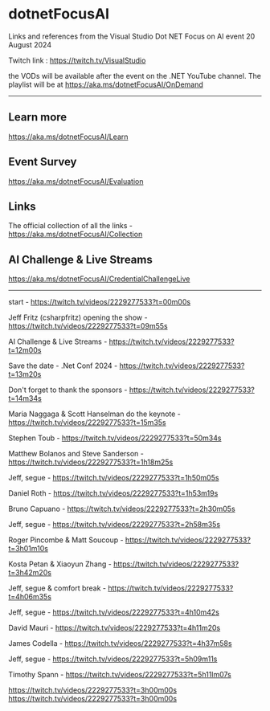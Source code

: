 # dotnetFocusAI
Links and references from the Visual Studio Dot NET Focus on AI event 20 August 2024


Twitch link : https://twitch.tv/VisualStudio

the VODs will be available after the event on the .NET YouTube channel. The playlist will be at https://aka.ms/dotnetFocusAI/OnDemand

___

## Learn more
https://aka.ms/dotnetFocusAI/Learn

## Event Survey
https://aka.ms/dotnetFocusAI/Evaluation

## Links
The official collection of all the links - https://aka.ms/dotnetFocusAI/Collection

## AI Challenge & Live Streams
https://aka.ms/dotnetFocusAI/CredentialChallengeLive

---

start - https://twitch.tv/videos/2229277533?t=00m00s

Jeff Fritz (csharpfritz) opening the show - https://twitch.tv/videos/2229277533?t=09m55s

  AI Challenge & Live Streams - https://twitch.tv/videos/2229277533?t=12m00s
 
 Save the date - .Net Conf 2024 - https://twitch.tv/videos/2229277533?t=13m20s

Don't forget to thank the sponsors - https://twitch.tv/videos/2229277533?t=14m34s

Maria Naggaga & Scott Hanselman do the keynote - https://twitch.tv/videos/2229277533?t=15m35s

Stephen Toub - https://twitch.tv/videos/2229277533?t=50m34s

Matthew Bolanos and Steve Sanderson - https://twitch.tv/videos/2229277533?t=1h18m25s

Jeff, segue - https://twitch.tv/videos/2229277533?t=1h50m05s

Daniel Roth - https://twitch.tv/videos/2229277533?t=1h53m19s

Bruno Capuano - https://twitch.tv/videos/2229277533?t=2h30m05s

Jeff, segue - https://twitch.tv/videos/2229277533?t=2h58m35s

Roger Pincombe & Matt Soucoup - https://twitch.tv/videos/2229277533?t=3h01m10s

Kosta Petan & Xiaoyun Zhang - https://twitch.tv/videos/2229277533?t=3h42m20s

Jeff, segue & comfort break - https://twitch.tv/videos/2229277533?t=4h06m35s

Jeff, segue - https://twitch.tv/videos/2229277533?t=4h10m42s

David Mauri - https://twitch.tv/videos/2229277533?t=4h11m20s

James Codella - https://twitch.tv/videos/2229277533?t=4h37m58s

Jeff, segue - https://twitch.tv/videos/2229277533?t=5h09m11s

Timothy Spann - https://twitch.tv/videos/2229277533?t=5h11lm07s


https://twitch.tv/videos/2229277533?t=3h00m00s
https://twitch.tv/videos/2229277533?t=3h00m00s

